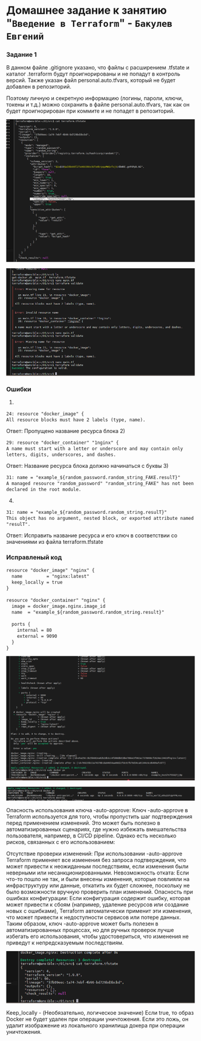 # Домашнее задание к занятию "`Введение в Terraform`" - `Бакулев Евгений`

### Задание 1

В данном файле .gitignore указано, что файлы с расширением .tfstate и каталог .terraform будут проигнорированы и не попадут в контроль версий. Также указан файл personal.auto.tfvars, который не будет добавлен в репозиторий.

Поэтому личную и секретную информацию (логины, пароли, ключи, токены и т.д.) можно сохранить в файле personal.auto.tfvars, так как он будет проигнорирован при коммите и не попадет в репозиторий.


![Password](https://github.com/garrkiss/terraform_1/blob/main/img/randow_password.png)

![Terraform validate](https://github.com/garrkiss/terraform_1/blob/main/img/terraform_validate.png)

### Ошибки

1)
```
24: resource "docker_image" {
All resource blocks must have 2 labels (type, name).
```
Ответ:
Пропущено название ресурса блока
2)

```
29: resource "docker_container" "1nginx" {
A name must start with a letter or underscore and may contain only letters, digits, underscores, and dashes.
```
Ответ:
Название ресурса блока должно начинаться с буквы
3)
```
31: name = "example_${random_password.random_string_FAKE.resulT}"
A managed resource "random_password" "random_string_FAKE" has not been declared in the root module.
```
4)
```
31: name = "example_${random_password.random_string.resulT}"
This object has no argument, nested block, or exported attribute named "resulT".
```
Ответ:
Исправить название ресурса и его ключ в соответствии со значениями из файла terraform.tfstate


### Исправленый код
```
resource "docker_image" "nginx" {
  name         = "nginx:latest"
  keep_locally = true
}

resource "docker_container" "nginx" {
  image = docker_image.nginx.image_id
  name  = "example_${random_password.random_string.result}"

  ports {
    internal = 80
    external = 9090
  }
}

```

![Dockeps](https://github.com/garrkiss/terraform_1/blob/main/img/dockerps.png)

![Dockeps](https://github.com/garrkiss/terraform_1/blob/main/img/dockerps_hello.png)

Опасность использования ключа -auto-approve:
Ключ -auto-approve в Terraform используется для того, чтобы пропустить шаг подтверждения перед применением изменений. Это может быть полезно в автоматизированных сценариях, где нужно избежать вмешательства пользователя, например, в CI/CD pipeline. Однако есть несколько рисков, связанных с его использованием:

Отсутствие проверки изменений: При использовании -auto-approve Terraform применяет все изменения без запроса подтверждения, что может привести к неожиданным последствиям, если изменения были неверными или несанкционированными.
Невозможность отката: Если что-то пошло не так, и были внесены изменения, которые повлияли на инфраструктуру или данные, откатить их будет сложнее, поскольку не было возможности вручную проверить план изменений.
Опасность при ошибках конфигурации: Если конфигурация содержит ошибку, которая может привести к сбоям (например, удаление ресурсов или создание новых с ошибками), Terraform автоматически применит эти изменения, что может привести к недоступности сервисов или потере данных.
Таким образом, ключ -auto-approve может быть полезен в автоматизированных процессах, но для ручных проверок лучше избегать его использования, чтобы удостовериться, что изменения не приведут к непредсказуемым последствиям.

![tfstate](https://github.com/garrkiss/terraform_1/blob/main/img/terraform-tfstate.png)


Keep_locally - (Необязательно, логическое значение) Если true, то образ Docker не будет удален при операции уничтожения. Если это ложь, он удалит изображение из локального хранилища докера при операции уничтожения.



